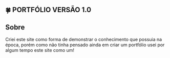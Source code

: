## 🍀 PORTFÓLIO VERSÃO 1.0

 ## Sobre
 
 Criei este site como forma de demonstrar o conhecimento que possuia na época, porém como não tinha pensado ainda em criar um portfólio usei por algum tempo este site como um!


